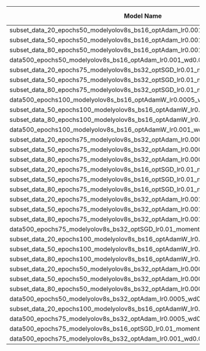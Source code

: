| Model Name | Subset Name | Epochs | Model | Batch Size | Optimizer | Learning Rate | Momentum | Weight Decay | Precision | Recall | mAP@0.5 | mAP@0.5:0.95 | Path |
| --- | --- | --- | --- | --- | --- | --- | --- | --- | --- | --- | --- | --- | --- |
| subset_data_20_epochs50_modelyolov8s_bs16_optAdam_lr0.001_wd0.0005 | subset | 50 | yolov8s | 16 | Adam | 0.001 | N/A | 0.0005 | 0.8709 | 0.9091 | 0.915 | 0.6544 | volleyball_tracker_training/subset_data_20_epochs50_modelyolov8s_bs16_optAdam_lr0.001_wd0.0005 |
| subset_data_50_epochs50_modelyolov8s_bs16_optAdam_lr0.001_wd0.0005 | subset | 50 | yolov8s | 16 | Adam | 0.001 | N/A | 0.0005 | 0.9248 | 0.8646 | 0.9307 | 0.6479 | volleyball_tracker_training/subset_data_50_epochs50_modelyolov8s_bs16_optAdam_lr0.001_wd0.0005 |
| subset_data_80_epochs50_modelyolov8s_bs16_optAdam_lr0.001_wd0.0005 | subset | 50 | yolov8s | 16 | Adam | 0.001 | N/A | 0.0005 | 0.8919 | 0.8826 | 0.9427 | 0.6561 | volleyball_tracker_training/subset_data_80_epochs50_modelyolov8s_bs16_optAdam_lr0.001_wd0.0005 |
| data500_epochs50_modelyolov8s_bs16_optAdam_lr0.001_wd0.0005 | data500 | 50 | yolov8s | 16 | Adam | 0.001 | N/A | 0.0005 | 0.908 | 0.8836 | 0.9362 | 0.6361 | volleyball_tracker_training/data500_epochs50_modelyolov8s_bs16_optAdam_lr0.001_wd0.0005 |
| subset_data_20_epochs75_modelyolov8s_bs32_optSGD_lr0.01_momentum0.9_wd0.0005 | subset | 75 | yolov8s | **32** | SGD | **0.01** | **0.9** | 0.0005 | 0.8911 | 0.8931 | 0.9131 | 0.6607 | volleyball_tracker_training/subset_data_20_epochs75_modelyolov8s_bs32_optSGD_lr0.01_momentum0.9_wd0.0005 |
| subset_data_50_epochs75_modelyolov8s_bs32_optSGD_lr0.01_momentum0.9_wd0.0005 | subset | 75 | yolov8s | **32** | SGD | **0.01** | **0.9** | 0.0005 | 0.8635 | 0.8896 | 0.9357 | 0.6445 | volleyball_tracker_training/subset_data_50_epochs75_modelyolov8s_bs32_optSGD_lr0.01_momentum0.9_wd0.0005 |
| subset_data_80_epochs75_modelyolov8s_bs32_optSGD_lr0.01_momentum0.9_wd0.0005 | subset | 75 | yolov8s | **32** | SGD | **0.01** | **0.9** | 0.0005 | 0.8622 | **0.9302** | 0.9404 | 0.6518 | volleyball_tracker_training/subset_data_80_epochs75_modelyolov8s_bs32_optSGD_lr0.01_momentum0.9_wd0.0005 |
| data500_epochs100_modelyolov8s_bs16_optAdamW_lr0.0005_wd0.001 | data500 | **100** | yolov8s | 16 | AdamW | 0.0005 | N/A | **0.001** | 0.9065 | 0.9104 | 0.9431 | 0.6452 | volleyball_tracker_training/data500_epochs100_modelyolov8s_bs16_optAdamW_lr0.0005_wd0.001 |
| subset_data_50_epochs100_modelyolov8s_bs16_optAdamW_lr0.001_wd0.0001 | subset | **100** | yolov8s | 16 | AdamW | 0.001 | N/A | 0.0001 | 0.9299 | 0.9062 | **0.9521** | 0.6526 | volleyball_tracker_training/subset_data_50_epochs100_modelyolov8s_bs16_optAdamW_lr0.001_wd0.0001 |
| subset_data_80_epochs100_modelyolov8s_bs16_optAdamW_lr0.001_wd0.0001 | subset | **100** | yolov8s | 16 | AdamW | 0.001 | N/A | 0.0001 | 0.8951 | 0.9131 | 0.9408 | 0.6454 | volleyball_tracker_training/subset_data_80_epochs100_modelyolov8s_bs16_optAdamW_lr0.001_wd0.0001 |
| data500_epochs100_modelyolov8s_bs16_optAdamW_lr0.001_wd0.0001 | data500 | **100** | yolov8s | 16 | AdamW | 0.001 | N/A | 0.0001 | 0.937 | 0.888 | 0.945 | 0.634 | volleyball_tracker_training/data500_epochs100_modelyolov8s_bs16_optAdamW_lr0.001_wd0.0001 |
| subset_data_20_epochs75_modelyolov8s_bs32_optAdam_lr0.0005_wd0.0001 | subset | 75 | yolov8s | **32** | Adam | 0.0005 | N/A | 0.0001 | 0.8762 | 0.9091 | 0.9058 | 0.6158 | volleyball_tracker_training/subset_data_20_epochs75_modelyolov8s_bs32_optAdam_lr0.0005_wd0.0001 |
| subset_data_50_epochs75_modelyolov8s_bs32_optAdam_lr0.0005_wd0.0001 | subset | 75 | yolov8s | **32** | Adam | 0.0005 | N/A | 0.0001 | 0.9168 | 0.8906 | 0.9434 | 0.6398 | volleyball_tracker_training/subset_data_50_epochs75_modelyolov8s_bs32_optAdam_lr0.0005_wd0.0001 |
| subset_data_80_epochs75_modelyolov8s_bs32_optAdam_lr0.0005_wd0.0001 | subset | 75 | yolov8s | **32** | Adam | 0.0005 | N/A | 0.0001 | 0.9079 | 0.907 | 0.9394 | 0.6584 | volleyball_tracker_training/subset_data_80_epochs75_modelyolov8s_bs32_optAdam_lr0.0005_wd0.0001 |
| subset_data_20_epochs75_modelyolov8s_bs16_optSGD_lr0.01_momentum0.85_wd0.0005 | subset | 75 | yolov8s | 16 | SGD | **0.01** | 0.85 | 0.0005 | 0.927 | 0.9229 | 0.9382 | 0.6705 | volleyball_tracker_training/subset_data_20_epochs75_modelyolov8s_bs16_optSGD_lr0.01_momentum0.85_wd0.0005 |
| subset_data_50_epochs75_modelyolov8s_bs16_optSGD_lr0.01_momentum0.85_wd0.0005 | subset | 75 | yolov8s | 16 | SGD | **0.01** | 0.85 | 0.0005 | **0.9647** | 0.8547 | 0.9448 | 0.6476 | volleyball_tracker_training/subset_data_50_epochs75_modelyolov8s_bs16_optSGD_lr0.01_momentum0.85_wd0.0005 |
| subset_data_80_epochs75_modelyolov8s_bs16_optSGD_lr0.01_momentum0.85_wd0.0005 | subset | 75 | yolov8s | 16 | SGD | **0.01** | 0.85 | 0.0005 | 0.9255 | 0.8837 | 0.9301 | 0.6508 | volleyball_tracker_training/subset_data_80_epochs75_modelyolov8s_bs16_optSGD_lr0.01_momentum0.85_wd0.0005 |
| subset_data_20_epochs75_modelyolov8s_bs32_optAdam_lr0.001_wd0.0001 | subset | 75 | yolov8s | **32** | Adam | 0.001 | N/A | 0.0001 | 0.9078 | 0.8953 | 0.9247 | 0.6551 | volleyball_tracker_training/subset_data_20_epochs75_modelyolov8s_bs32_optAdam_lr0.001_wd0.0001 |
| subset_data_50_epochs75_modelyolov8s_bs32_optAdam_lr0.001_wd0.0001 | subset | 75 | yolov8s | **32** | Adam | 0.001 | N/A | 0.0001 | 0.8779 | 0.9141 | 0.9442 | 0.631 | volleyball_tracker_training/subset_data_50_epochs75_modelyolov8s_bs32_optAdam_lr0.001_wd0.0001 |
| subset_data_80_epochs75_modelyolov8s_bs32_optAdam_lr0.001_wd0.0001 | subset | 75 | yolov8s | **32** | Adam | 0.001 | N/A | 0.0001 | 0.9242 | 0.9074 | 0.9418 | 0.6601 | volleyball_tracker_training/subset_data_80_epochs75_modelyolov8s_bs32_optAdam_lr0.001_wd0.0001 |
| data500_epochs75_modelyolov8s_bs32_optSGD_lr0.01_momentum0.9_wd0.0005 | data500 | 75 | yolov8s | **32** | SGD | **0.01** | **0.9** | 0.0005 | 0.9322 | 0.9142 | 0.9456 | 0.6459 | volleyball_tracker_training/data500_epochs75_modelyolov8s_bs32_optSGD_lr0.01_momentum0.9_wd0.0005 |
| subset_data_20_epochs100_modelyolov8s_bs16_optAdamW_lr0.0005_wd0.001 | subset | **100** | yolov8s | 16 | AdamW | 0.0005 | N/A | **0.001** | 0.858 | 0.8909 | 0.9212 | 0.655 | volleyball_tracker_training/subset_data_20_epochs100_modelyolov8s_bs16_optAdamW_lr0.0005_wd0.001 |
| subset_data_50_epochs100_modelyolov8s_bs16_optAdamW_lr0.0005_wd0.001 | subset | **100** | yolov8s | 16 | AdamW | 0.0005 | N/A | **0.001** | 0.9277 | 0.9219 | 0.9517 | 0.6466 | volleyball_tracker_training/subset_data_50_epochs100_modelyolov8s_bs16_optAdamW_lr0.0005_wd0.001 |
| subset_data_80_epochs100_modelyolov8s_bs16_optAdamW_lr0.0005_wd0.001 | subset | **100** | yolov8s | 16 | AdamW | 0.0005 | N/A | **0.001** | 0.9237 | 0.9008 | 0.9473 | 0.6569 | volleyball_tracker_training/subset_data_80_epochs100_modelyolov8s_bs16_optAdamW_lr0.0005_wd0.001 |
| subset_data_20_epochs50_modelyolov8s_bs32_optAdam_lr0.0005_wd0.001 | subset | 50 | yolov8s | **32** | Adam | 0.0005 | N/A | **0.001** | 0.887 | 0.9091 | 0.9141 | 0.6722 | volleyball_tracker_training/subset_data_20_epochs50_modelyolov8s_bs32_optAdam_lr0.0005_wd0.001 |
| subset_data_50_epochs50_modelyolov8s_bs32_optAdam_lr0.0005_wd0.001 | subset | 50 | yolov8s | **32** | Adam | 0.0005 | N/A | **0.001** | 0.9265 | 0.8859 | 0.9519 | 0.6477 | volleyball_tracker_training/subset_data_50_epochs50_modelyolov8s_bs32_optAdam_lr0.0005_wd0.001 |
| subset_data_80_epochs50_modelyolov8s_bs32_optAdam_lr0.0005_wd0.001 | subset | 50 | yolov8s | **32** | Adam | 0.0005 | N/A | **0.001** | 0.9137 | 0.8837 | 0.9335 | 0.6501 | volleyball_tracker_training/subset_data_80_epochs50_modelyolov8s_bs32_optAdam_lr0.0005_wd0.001 |
| data500_epochs50_modelyolov8s_bs32_optAdam_lr0.0005_wd0.001 | data500 | 50 | yolov8s | **32** | Adam | 0.0005 | N/A | **0.001** | 0.897 | 0.9142 | 0.9512 | 0.6516 | volleyball_tracker_training/data500_epochs50_modelyolov8s_bs32_optAdam_lr0.0005_wd0.001 |
| subset_data_20_epochs100_modelyolov8s_bs16_optAdamW_lr0.001_wd0.0001 | subset | **100** | yolov8s | 16 | AdamW | 0.001 | N/A | 0.0001 | 0.9035 | 0.9091 | 0.9446 | **0.6826** | volleyball_tracker_training/subset_data_20_epochs100_modelyolov8s_bs16_optAdamW_lr0.001_wd0.0001 |
| data500_epochs75_modelyolov8s_bs32_optAdam_lr0.0005_wd0.0001 | data500 | 75 | yolov8s | **32** | Adam | 0.0005 | N/A | 0.0001 | 0.8881 | 0.9179 | 0.9447 | 0.649 | volleyball_tracker_training/data500_epochs75_modelyolov8s_bs32_optAdam_lr0.0005_wd0.0001 |
| data500_epochs75_modelyolov8s_bs16_optSGD_lr0.01_momentum0.85_wd0.0005 | data500 | 75 | yolov8s | 16 | SGD | **0.01** | 0.85 | 0.0005 | 0.8915 | 0.9067 | 0.9351 | 0.6418 | volleyball_tracker_training/data500_epochs75_modelyolov8s_bs16_optSGD_lr0.01_momentum0.85_wd0.0005 |
| data500_epochs75_modelyolov8s_bs32_optAdam_lr0.001_wd0.0001 | data500 | 75 | yolov8s | **32** | Adam | 0.001 | N/A | 0.0001 | 0.8868 | 0.9061 | 0.937 | 0.6463 | volleyball_tracker_training/data500_epochs75_modelyolov8s_bs32_optAdam_lr0.001_wd0.0001 |
